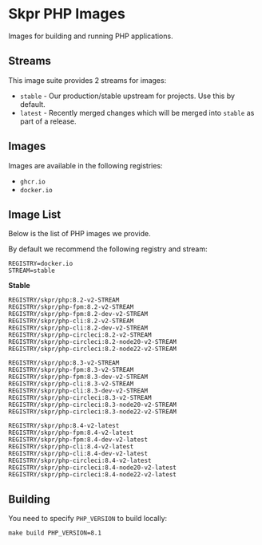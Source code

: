 # Skpr PHP Images

Images for building and running PHP applications.

## Streams

This image suite provides 2 streams for images:

* `stable` - Our production/stable upstream for projects. Use this by default.
* `latest` - Recently merged changes which will be merged into `stable` as part of a release.

## Images

Images are available in the following registries:

* `ghcr.io`
* `docker.io`

## Image List

Below is the list of PHP images we provide.

By default we recommend the following registry and stream:

```
REGISTRY=docker.io
STREAM=stable
```

**Stable**

```
REGISTRY/skpr/php:8.2-v2-STREAM
REGISTRY/skpr/php-fpm:8.2-v2-STREAM
REGISTRY/skpr/php-fpm:8.2-dev-v2-STREAM
REGISTRY/skpr/php-cli:8.2-v2-STREAM
REGISTRY/skpr/php-cli:8.2-dev-v2-STREAM
REGISTRY/skpr/php-circleci:8.2-v2-STREAM
REGISTRY/skpr/php-circleci:8.2-node20-v2-STREAM
REGISTRY/skpr/php-circleci:8.2-node22-v2-STREAM

REGISTRY/skpr/php:8.3-v2-STREAM
REGISTRY/skpr/php-fpm:8.3-v2-STREAM
REGISTRY/skpr/php-fpm:8.3-dev-v2-STREAM
REGISTRY/skpr/php-cli:8.3-v2-STREAM
REGISTRY/skpr/php-cli:8.3-dev-v2-STREAM
REGISTRY/skpr/php-circleci:8.3-v2-STREAM
REGISTRY/skpr/php-circleci:8.3-node20-v2-STREAM
REGISTRY/skpr/php-circleci:8.3-node22-v2-STREAM

REGISTRY/skpr/php:8.4-v2-latest
REGISTRY/skpr/php-fpm:8.4-v2-latest
REGISTRY/skpr/php-fpm:8.4-dev-v2-latest
REGISTRY/skpr/php-cli:8.4-v2-latest
REGISTRY/skpr/php-cli:8.4-dev-v2-latest
REGISTRY/skpr/php-circleci:8.4-v2-latest
REGISTRY/skpr/php-circleci:8.4-node20-v2-latest
REGISTRY/skpr/php-circleci:8.4-node22-v2-latest
```

## Building

You need to specify `PHP_VERSION` to build locally:
```
make build PHP_VERSION=8.1
```
